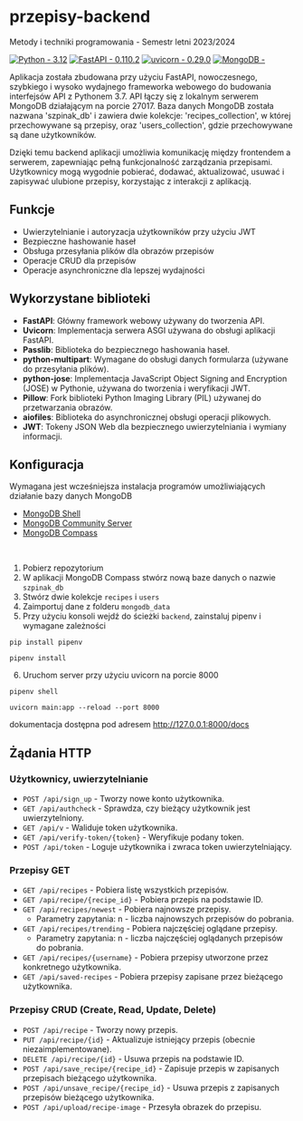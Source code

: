# przepisy-backend

Metody i techniki programowania - Semestr letni 2023/2024

[![Python - 3.12](https://img.shields.io/badge/Python-3.12-3776AB)](https://www.python.org/)
[![FastAPI - 0.110.2](https://img.shields.io/badge/FastAPI-0.110.2-009688)](https://fastapi.tiangolo.com/)
[![uvicorn - 0.29.0](https://img.shields.io/badge/uvicorn-0.29.0-499848)](https://www.uvicorn.org/)
[![MongoDB -  ](https://img.shields.io/badge/MongoDB-_-00ed64)](https://www.mongodb.com/)


Aplikacja została zbudowana przy użyciu FastAPI, nowoczesnego, szybkiego i wysoko wydajnego frameworka webowego do budowania interfejsów API z Pythonem 3.7. API łączy się z lokalnym serwerem MongoDB działającym na porcie 27017. Baza danych MongoDB została nazwana 'szpinak_db' i zawiera dwie kolekcje: 'recipes_collection', w której przechowywane są przepisy, oraz 'users_collection', gdzie przechowywane są dane użytkowników. 

Dzięki temu backend aplikacji umożliwia komunikację między frontendem a serwerem, zapewniając pełną funkcjonalność zarządzania przepisami. Użytkownicy mogą wygodnie pobierać, dodawać, aktualizować, usuwać i zapisywać ulubione przepisy, korzystając z interakcji z aplikacją.


## Funkcje 
- Uwierzytelnianie i autoryzacja użytkowników przy użyciu JWT
- Bezpieczne hashowanie haseł
- Obsługa przesyłania plików dla obrazów przepisów
- Operacje CRUD dla przepisów
- Operacje asynchroniczne dla lepszej wydajności

## Wykorzystane biblioteki
- **FastAPI**: Główny framework webowy używany do tworzenia API.
- **Uvicorn**: Implementacja serwera ASGI używana do obsługi aplikacji FastAPI.
- **Passlib**: Biblioteka do bezpiecznego hashowania haseł.
- **python-multipart**: Wymagane do obsługi danych formularza (używane do przesyłania plików).
- **python-jose**: Implementacja JavaScript Object Signing and Encryption (JOSE) w Pythonie, używana do tworzenia i weryfikacji JWT.
- **Pillow**: Fork biblioteki Python Imaging Library (PIL) używanej do przetwarzania obrazów.
- **aiofiles**: Biblioteka do asynchronicznej obsługi operacji plikowych.
- **JWT**: Tokeny JSON Web dla bezpiecznego uwierzytelniania i wymiany informacji.

## Konfiguracja
Wymagana jest wcześniejsza instalacja programów umożliwiających działanie bazy danych MongoDB
- [MongoDB Shell](https://www.mongodb.com/try/download/shell) 
- [MongoDB Community Server](https://www.mongodb.com/try/download/community)
- [MongoDB Compass](https://www.mongodb.com/products/tools/compass)
<br/>

1. Pobierz repozytorium
2. W aplikacji MongoDB Compass stwórz nową baze danych o nazwie `szpinak_db`
3. Stwórz dwie kolekcje `recipes` i `users`
4. Zaimportuj dane z folderu `mongodb_data`
5. Przy użyciu konsoli wejdź do ścieżki `backend`, zainstaluj pipenv i wymagane zależności
```
pip install pipenv
```
```
pipenv install
```
6. Uruchom server przy użyciu uvicorn na porcie 8000
```
pipenv shell
```
```
uvicorn main:app --reload --port 8000
```

dokumentacja dostępna pod adresem http://127.0.0.1:8000/docs

## Żądania HTTP

### Użytkownicy, uwierzytelnianie

- `POST /api/sign_up` - Tworzy nowe konto użytkownika.
- `GET /api/authcheck` - Sprawdza, czy bieżący użytkownik jest uwierzytelniony.
- `GET /api/v` - Waliduje token użytkownika.
- `GET /api/verify-token/{token}` - Weryfikuje podany token.
- `POST /api/token` - Loguje użytkownika i zwraca token uwierzytelniający.

### Przepisy GET

- `GET /api/recipes` - Pobiera listę wszystkich przepisów.
- `GET /api/recipe/{recipe_id}` - Pobiera przepis na podstawie ID.
- `GET /api/recipes/newest` - Pobiera najnowsze przepisy.
  - Parametry zapytania: n - liczba najnowszych przepisów do pobrania.
- `GET /api/recipes/trending` - Pobiera najczęściej oglądane przepisy.
  - Parametry zapytania: n - liczba najczęściej oglądanych przepisów do pobrania.
- `GET /api/recipes/{username}` - Pobiera przepisy utworzone przez konkretnego użytkownika.
- `GET /api/saved-recipes` - Pobiera przepisy zapisane przez bieżącego użytkownika.

### Przepisy CRUD (Create, Read, Update, Delete)

- `POST /api/recipe` - Tworzy nowy przepis.
- `PUT /api/recipe/{id}` - Aktualizuje istniejący przepis (obecnie niezaimplementowane).
- `DELETE /api/recipe/{id}` - Usuwa przepis na podstawie ID.
- `POST /api/save_recipe/{recipe_id}` - Zapisuje przepis w zapisanych przepisach bieżącego użytkownika.
- `POST /api/unsave_recipe/{recipe_id}` - Usuwa przepis z zapisanych przepisów bieżącego użytkownika.
- `POST /api/upload/recipe-image` - Przesyła obrazek do przepisu.






